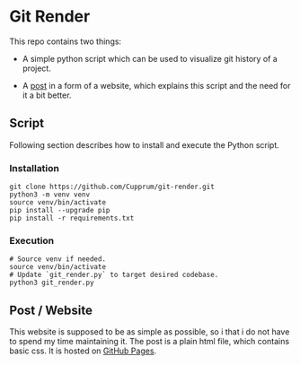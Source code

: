 # Git Render

This repo contains two things:

* A simple python script which can be used to visualize git history of a project.

* A [post](TODO) in a form of a website, which explains this script and the need for it a bit better.

## Script
Following section describes how to install and execute the Python script.

### Installation
```
git clone https://github.com/Cupprum/git-render.git
python3 -m venv venv
source venv/bin/activate
pip install --upgrade pip
pip install -r requirements.txt
```

### Execution
```
# Source venv if needed.
source venv/bin/activate
# Update `git_render.py` to target desired codebase.
python3 git_render.py
```

## Post / Website
This website is supposed to be as simple as possible, so i that i do not have to spend my time maintaining it. The post is a plain html file, which contains basic css. It is hosted on [GitHub Pages](https://docs.github.com/en/pages/getting-started-with-github-pages/about-github-pages).